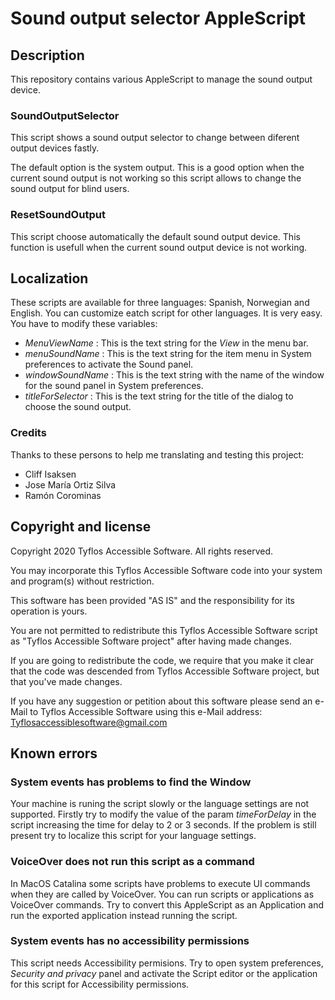# Sound output selector AppleScript

## Description

This repository contains various AppleScript to manage the sound output device.

### SoundOutputSelector

This script shows a sound output selector to change between diferent output devices fastly.

The default option is the system output. This is a good option when the current sound output is not working so this script allows to change the sound output for blind users.

### ResetSoundOutput

This script choose automatically the default sound output device.
This function is usefull when the current sound output device is not working.

## Localization

These scripts are available for three languages: Spanish, Norwegian and English.
You can customize eatch script for other languages. It is very easy.
You have to modify these variables:

* *MenuViewName* : This is the text string for the *View* in the menu bar.
* *menuSoundName* : This is the text string for the item menu in System preferences to activate the Sound panel.
* *windowSoundName* : This is the text string with the name of the window for the sound panel in System preferences.
* *titleForSelector* : This is the text string for the title of the dialog to choose the sound output.

### Credits

Thanks to these persons to help me translating and testing this project:

* Cliff Isaksen
* Jose María Ortiz Silva
* Ramón Corominas



## Copyright and license

Copyright 2020 Tyflos Accessible Software. All rights reserved.

You may incorporate this Tyflos Accessible Software code into your system and 	program(s) without restriction.  

This software has been provided "AS IS" and the responsibility for its operation is yours.  

You are not permitted to redistribute this Tyflos Accessible Software script as "Tyflos 	Accessible Software project" after having made changes.  

If you are going to redistribute the code, we require that you make it clear that the code was 		descended from Tyflos Accessible Software project, but that you've made changes.

If you have any suggestion or petition about this software please send an e-Mail to Tyflos Accessible Software using this e-Mail address:
	[Tyflosaccessiblesoftware@gmail.com](mailto:Tyflosaccessiblesoftware@gmail.com)

## Known errors

### System events has problems to find the Window

Your machine is runing the script slowly or the language settings are not supported.
Firstly try to modify the value of the param *timeForDelay* in the script increasing the time for delay to 2 or 3 seconds.
If the problem is still present try to localize this script for your language settings.

### VoiceOver does not run this script as a command

In MacOS Catalina some scripts have problems to execute UI commands when they are called by VoiceOver.
You can run scripts or applications as VoiceOver commands. Try to convert this AppleScript as an Application and run the exported application instead running the script.

### System events has no accessibility permissions 

This script needs Accessibility permisions.
Try to open system preferences, *Security and privacy* panel and activate the Script editor or the application for this script for Accessibility permissions.
